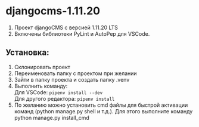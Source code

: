 # djangocms-1.11.20
1. Проект djangoCMS c версией 1.11.20 LTS
2. Включены библиотеки PyLint и AutoPep для VSCode.

## Установка:
1. Склонировать проект
2. Переименовать папку с проектом при желании
3. Зайти в папку проекта и создать папку .venv
4. Выполнить команду:  
  Для VSCode: ```pipenv install --dev```  
  Для другого редактора: ```pipenv install```  
5. По желанию можно установить cmd файлы для быстрой активации команд (python manage.py shell и т.д.). 
   Для этого выполните команду python manage.py install_cmd
